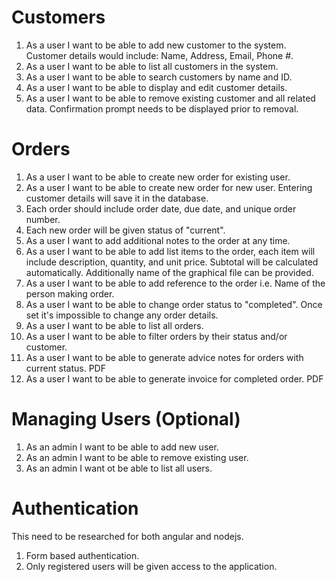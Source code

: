# Customers
1. As a user I want to be able to add new customer to the system. Customer details would include: Name, Address, Email, Phone #.
2. As a user I want to be able to list all customers in the system.
3. As a user I want to be able to search customers by name and ID.
4. As a user I want to be able to display and edit customer details.
5. As a user I want to be able to remove existing customer and all related data. Confirmation prompt needs to be displayed prior to removal.

# Orders
1. As a user I want to be able to create new order for existing user.
2. As a user I want to be able to create new order for new user. Entering customer details will save it in the database.
3. Each order should include order date, due date, and unique order number.
4. Each new order will be given status of "current".
5. As a user I want to add additional notes to the order at any time.
6. As a user I want to be able to add list items to the order, each item will include description, quantity, and unit price.
   Subtotal will be calculated automatically. Additionally name of the graphical file can be provided.
7. As a user I want to be able to add reference to the order i.e. Name of the person making order.
8. As a user I want to be able to change order status to "completed". Once set it's impossible to change any order details.
9. As a user I want to be able to list all orders.
10. As a user I want to be able to filter orders by their status and/or customer.
11. As a user I want to be able to generate advice notes for orders with current status. PDF
12. As a user I want to be able to generate invoice for completed order. PDF

# Managing Users (Optional)
1. As an admin I want to be able to add new user.
2. As an admin I want to be able to remove existing user.
3. As an admin I want ot be able to list all users.


# Authentication
This need to be researched for both angular and nodejs.
1. Form based authentication.
2. Only registered users will be given access to the application.
